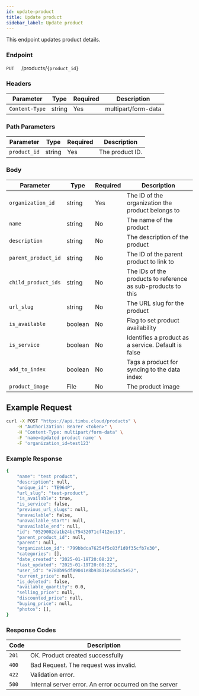 ```yaml
---
id: update-product
title: Update product
sidebar_label: Update product
---
```


This endpoint updates product details.

### Endpoint

`PUT` &nbsp; &nbsp; /products/`{product_id}`

### Headers

| Parameter      | Type   | Required | Description         |
| -------------- | ------ | -------- | ------------------- |
| `Content-Type` | string | Yes      | multipart/form-data |

### Path Parameters

| Parameter    | Type   | Required | Description     |
| ------------ | ------ | -------- | --------------- |
| `product_id` | string | Yes      | The product ID. |

### Body

| Parameter           | Type    | Required | Description                                                  |
| ------------------- | ------- | -------- | ------------------------------------------------------------ |
| `organization_id`   | string  | Yes      | The ID of the organization the product belongs to            |
| `name`              | string  | No       | The name of the product                                      |
| `description`       | string  | No       | The description of the product                               |
| `parent_product_id` | string  | No       | The ID of the parent product to link to                      |
| `child_product_ids` | string  | No       | The IDs of the products to reference as sub-products to this |
| `url_slug`          | string  | No       | The URL slug for the product                                 |
| `is_available`      | boolean | No       | Flag to set product availability                             |
| `is_service`        | boolean | No       | Identifies a product as a service. Default is false          |
| `add_to_index`      | boolean | No       | Tags a product for syncing to the data index                 |
| `product_image`     | File    | No       | The product image                                            |

## Example Request

```bash
curl -X POST "https://api.timbu.cloud/products" \
    -H "Authorization: Bearer <token>" \
    -H "Content-Type: multipart/form-data" \
    -F 'name=Updated product name' \
    -F 'organization_id=test123'
```

### Example Response

```bash
{
    "name": "test product",
    "description": null,
    "unique_id": "TE964P",
    "url_slug": "test-product",
    "is_available": true,
    "is_service": false,
    "previous_url_slugs": null,
    "unavailable": false,
    "unavailable_start": null,
    "unavailable_end": null,
    "id": "0529002da1b24bc79432071cf412ec13",
    "parent_product_id": null,
    "parent": null,
    "organization_id": "799bbdca76254f5c83f1d0f35cfb7e30",
    "categories": [],
    "date_created": "2025-01-19T20:08:22",
    "last_updated": "2025-01-19T20:08:22",
    "user_id": "e780b95df89041e8b93831e16dac5e52",
    "current_price": null,
    "is_deleted": false,
    "available_quantity": 0.0,
    "selling_price": null,
    "discounted_price": null,
    "buying_price": null,
    "photos": [],
}
```

### Response Codes

| Code  | Description                                            |
| ----- | ------------------------------------------------------ |
| `201` | OK. Product created successfully                       |
| `400` | Bad Request. The request was invalid.                  |
| `422` | Validation error.                                      |
| `500` | Internal server error. An error occurred on the server |
